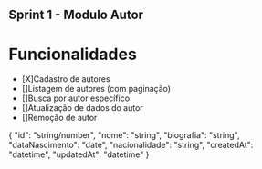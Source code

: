 ## Sprint 1 - Modulo Autor 
# Funcionalidades 
- [X]Cadastro de autores
- []Listagem de autores (com paginação)
- []Busca por autor específico
- []Atualização de dados do autor
- []Remoção de autor

{
  "id": "string/number",
  "nome": "string",
  "biografia": "string",
  "dataNascimento": "date",
  "nacionalidade": "string",
  "createdAt": "datetime",
  "updatedAt": "datetime"
}